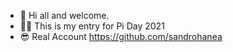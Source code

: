 - 👋 Hi all and welcome.
- 🐱‍👤 This is my entry for Pi Day 2021
- 😎 Real Account https://github.com/sandrohanea

